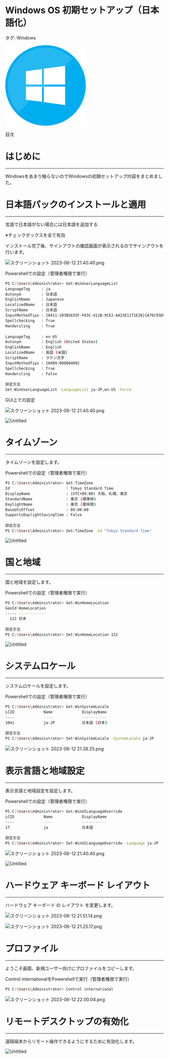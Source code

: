 # Windows OS 初期セットアップ（日本語化）

タグ: Windows

![Windows_icon-icons.com_56585.png](../../AWS%20Knowledge%204ff04ac2d7b44dc18b787d5954b927a0/Onpremiss%20Active%20Directory%E3%82%92%E5%88%A9%E7%94%A8%E3%81%97%E3%81%A6AWS%20ADConnector%E3%81%A8%E6%8E%A5%E7%B6%9A%204825963019724601b93adaba7ad1b8d2/Windows_icon-icons.com_56585.png)

目次

# はじめに

---

Windowsをあまり触らないのでWindowsの初期セットアップ内容をまとめました。

# **日本語パックのインストールと適用**

---

言語で日本語がない場合には日本語を追加する

※チェックボックスを全て有効

インストール完了後、サインアウトの確認画面が表示されるのでサインアウトを行います。

![スクリーンショット 2023-06-12 21.40.40.png](Windows%20OS%20%E5%88%9D%E6%9C%9F%E3%82%BB%E3%83%83%E3%83%88%E3%82%A2%E3%83%83%E3%83%95%E3%82%9A%EF%BC%88%E6%97%A5%E6%9C%AC%E8%AA%9E%E5%8C%96%EF%BC%89%20c181937425034bc98e4683f3de91551c/%25E3%2582%25B9%25E3%2582%25AF%25E3%2583%25AA%25E3%2583%25BC%25E3%2583%25B3%25E3%2582%25B7%25E3%2583%25A7%25E3%2583%2583%25E3%2583%2588_2023-06-12_21.40.40.png)

Powershellでの設定（管理者権限で実行）

```bash
PS C:\Users\Administrator> Get-WinUserLanguageList
LanguageTag     : ja
Autonym         : 日本語
EnglishName     : Japanese
LocalizedName   : 日本語
ScriptName      : 日本語
InputMethodTips : {0411:{03B5835F-F03C-411B-9CE2-AA23E1171E36}{A76C93D9-5523-4E90-AAFA-4DB112F9AC76}}
Spellchecking   : True
Handwriting     : True

LanguageTag     : en-US
Autonym         : English (United States)
EnglishName     : English
LocalizedName   : 英語 (米国)
ScriptName      : ラテン文字
InputMethodTips : {0409:00000409}
Spellchecking   : True
Handwriting     : False

設定方法
Set-WinUserLanguageList -LanguageList ja-JP,en-US -Force
```

GUI上での設定

![スクリーンショット 2023-06-12 21.40.40.png](Windows%20OS%20%E5%88%9D%E6%9C%9F%E3%82%BB%E3%83%83%E3%83%88%E3%82%A2%E3%83%83%E3%83%95%E3%82%9A%EF%BC%88%E6%97%A5%E6%9C%AC%E8%AA%9E%E5%8C%96%EF%BC%89%20c181937425034bc98e4683f3de91551c/%25E3%2582%25B9%25E3%2582%25AF%25E3%2583%25AA%25E3%2583%25BC%25E3%2583%25B3%25E3%2582%25B7%25E3%2583%25A7%25E3%2583%2583%25E3%2583%2588_2023-06-12_21.40.40.png)

![Untitled](Windows%20OS%20%E5%88%9D%E6%9C%9F%E3%82%BB%E3%83%83%E3%83%88%E3%82%A2%E3%83%83%E3%83%95%E3%82%9A%EF%BC%88%E6%97%A5%E6%9C%AC%E8%AA%9E%E5%8C%96%EF%BC%89%20c181937425034bc98e4683f3de91551c/Untitled.png)

# **タイムゾーン**

---

タイムゾーンを設定します。

Powershellでの設定（管理者権限で実行）

```bash
PS C:\Users\Administrator> Get-TimeZone
Id                         : Tokyo Standard Time
DisplayName                : (UTC+09:00) 大阪、札幌、東京
StandardName               : 東京 (標準時)
DaylightName               : 東京 (夏時間)
BaseUtcOffset              : 09:00:00
SupportsDaylightSavingTime : False

設定方法
PS C:\Users\Administrator> Set-TimeZone -Id "Tokyo Standard Time"
```

![Untitled](Windows%20OS%20%E5%88%9D%E6%9C%9F%E3%82%BB%E3%83%83%E3%83%88%E3%82%A2%E3%83%83%E3%83%95%E3%82%9A%EF%BC%88%E6%97%A5%E6%9C%AC%E8%AA%9E%E5%8C%96%EF%BC%89%20c181937425034bc98e4683f3de91551c/Untitled%201.png)

# **国と地域**

---

国と地域を設定します。

Powershellでの設定（管理者権限で実行）

```bash
PS C:\Users\Administrator> Get-WinHomeLocation
GeoId HomeLocation
----- ------------
  122 日本

設定方法
PS C:\Users\Administrator> Set-WinHomeLocation 122
```

![Untitled](Windows%20OS%20%E5%88%9D%E6%9C%9F%E3%82%BB%E3%83%83%E3%83%88%E3%82%A2%E3%83%83%E3%83%95%E3%82%9A%EF%BC%88%E6%97%A5%E6%9C%AC%E8%AA%9E%E5%8C%96%EF%BC%89%20c181937425034bc98e4683f3de91551c/Untitled.png)

# **システムロケール**

---

システムロケールを設定します。

Powershellでの設定（管理者権限で実行）

```bash
PS C:\Users\Administrator> Get-WinSystemLocale
LCID             Name             DisplayName
----             ----             -----------
1041             ja-JP            日本語 (日本)

設定方法
PS C:\Users\Administrator> Set-WinSystemLocale -SystemLocale ja-JP
```

![スクリーンショット 2023-06-12 21.38.25.png](Windows%20OS%20%E5%88%9D%E6%9C%9F%E3%82%BB%E3%83%83%E3%83%88%E3%82%A2%E3%83%83%E3%83%95%E3%82%9A%EF%BC%88%E6%97%A5%E6%9C%AC%E8%AA%9E%E5%8C%96%EF%BC%89%20c181937425034bc98e4683f3de91551c/%25E3%2582%25B9%25E3%2582%25AF%25E3%2583%25AA%25E3%2583%25BC%25E3%2583%25B3%25E3%2582%25B7%25E3%2583%25A7%25E3%2583%2583%25E3%2583%2588_2023-06-12_21.38.25.png)

# **表示言語と地域設定**

---

表示言語と地域設定を設定します。

Powershellでの設定（管理者権限で実行）

```bash
PS C:\Users\Administrator> Get-WinUILanguageOverride
LCID             Name             DisplayName
----             ----             -----------
17               ja               日本語

設定方法
PS C:\Users\Administrator> Set-WinUILanguageOverride -Language ja-JP
```

![スクリーンショット 2023-06-12 21.40.40.png](Windows%20OS%20%E5%88%9D%E6%9C%9F%E3%82%BB%E3%83%83%E3%83%88%E3%82%A2%E3%83%83%E3%83%95%E3%82%9A%EF%BC%88%E6%97%A5%E6%9C%AC%E8%AA%9E%E5%8C%96%EF%BC%89%20c181937425034bc98e4683f3de91551c/%25E3%2582%25B9%25E3%2582%25AF%25E3%2583%25AA%25E3%2583%25BC%25E3%2583%25B3%25E3%2582%25B7%25E3%2583%25A7%25E3%2583%2583%25E3%2583%2588_2023-06-12_21.40.40.png)

![Untitled](Windows%20OS%20%E5%88%9D%E6%9C%9F%E3%82%BB%E3%83%83%E3%83%88%E3%82%A2%E3%83%83%E3%83%95%E3%82%9A%EF%BC%88%E6%97%A5%E6%9C%AC%E8%AA%9E%E5%8C%96%EF%BC%89%20c181937425034bc98e4683f3de91551c/Untitled.png)

# **ハードウェア キーボード レイアウト**

---

ハードウェア キーボード の レイアウト を変更します。

![スクリーンショット 2023-06-12 21.51.14.png](Windows%20OS%20%E5%88%9D%E6%9C%9F%E3%82%BB%E3%83%83%E3%83%88%E3%82%A2%E3%83%83%E3%83%95%E3%82%9A%EF%BC%88%E6%97%A5%E6%9C%AC%E8%AA%9E%E5%8C%96%EF%BC%89%20c181937425034bc98e4683f3de91551c/%25E3%2582%25B9%25E3%2582%25AF%25E3%2583%25AA%25E3%2583%25BC%25E3%2583%25B3%25E3%2582%25B7%25E3%2583%25A7%25E3%2583%2583%25E3%2583%2588_2023-06-12_21.51.14.png)

![スクリーンショット 2023-06-12 21.25.17.png](Windows%20OS%20%E5%88%9D%E6%9C%9F%E3%82%BB%E3%83%83%E3%83%88%E3%82%A2%E3%83%83%E3%83%95%E3%82%9A%EF%BC%88%E6%97%A5%E6%9C%AC%E8%AA%9E%E5%8C%96%EF%BC%89%20c181937425034bc98e4683f3de91551c/%25E3%2582%25B9%25E3%2582%25AF%25E3%2583%25AA%25E3%2583%25BC%25E3%2583%25B3%25E3%2582%25B7%25E3%2583%25A7%25E3%2583%2583%25E3%2583%2588_2023-06-12_21.25.17.png)

# **プロファイル**

---

ようこそ画面、新規ユーザー向けにプロファイルをコピーします。

Control internationalをPowershellで実行（管理者権限で実行）

```bash
PS C:\Users\Administrator> Control international
```

![スクリーンショット 2023-06-12 22.00.04.png](Windows%20OS%20%E5%88%9D%E6%9C%9F%E3%82%BB%E3%83%83%E3%83%88%E3%82%A2%E3%83%83%E3%83%95%E3%82%9A%EF%BC%88%E6%97%A5%E6%9C%AC%E8%AA%9E%E5%8C%96%EF%BC%89%20c181937425034bc98e4683f3de91551c/%25E3%2582%25B9%25E3%2582%25AF%25E3%2583%25AA%25E3%2583%25BC%25E3%2583%25B3%25E3%2582%25B7%25E3%2583%25A7%25E3%2583%2583%25E3%2583%2588_2023-06-12_22.00.04.png)

# リモートデスクトップの有効化

---

遠隔端末からリモート操作できるようにするために有効化します。

![Untitled](Windows%20OS%20%E5%88%9D%E6%9C%9F%E3%82%BB%E3%83%83%E3%83%88%E3%82%A2%E3%83%83%E3%83%95%E3%82%9A%EF%BC%88%E6%97%A5%E6%9C%AC%E8%AA%9E%E5%8C%96%EF%BC%89%20c181937425034bc98e4683f3de91551c/Untitled%202.png)
